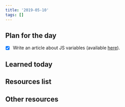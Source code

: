 ```yaml
---
title: '2019-05-10'
tags: []
---
```


## Plan for the day

- [x] Write an article about JS variables (available [here](/blog/articles/variables.html)).

## Learned today

## Resources list

## Other resources
